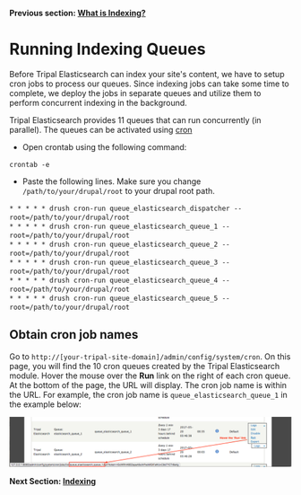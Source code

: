 **Previous section:  [What is Indexing?](indexing.md)**


# Running Indexing Queues
Before Tripal Elasticsearch can index your site's content, we have to setup cron jobs to process our queues.
Since indexing jobs can take some time to complete, we deploy the jobs in separate queues and utilize them to perform
concurrent indexing in the background.

Tripal Elasticsearch provides 11 queues that can run concurrently (in parallel). The queues can be activated using [cron](http://www.nncron.ru/help/EN/working/cron-format.htm)

- Open crontab using the following command:
```shell
crontab -e
```
- Paste the following lines. Make sure you change `/path/to/your/drupal/root` to your drupal root path.
```shell
* * * * * drush cron-run queue_elasticsearch_dispatcher --root=/path/to/your/drupal/root
* * * * * drush cron-run queue_elasticsearch_queue_1 --root=/path/to/your/drupal/root
* * * * * drush cron-run queue_elasticsearch_queue_2 --root=/path/to/your/drupal/root
* * * * * drush cron-run queue_elasticsearch_queue_3 --root=/path/to/your/drupal/root
* * * * * drush cron-run queue_elasticsearch_queue_4 --root=/path/to/your/drupal/root
* * * * * drush cron-run queue_elasticsearch_queue_5 --root=/path/to/your/drupal/root
```

## Obtain cron job names

Go to `http://[your-tripal-site-domain]/admin/config/system/cron`. On this page, you will find
the 10 cron queues created by the Tripal Elasticsearch module. Hover the mouse over the **Run** link on the
right of each cron queue. At the bottom of the page, the URL will display. The cron job name is within
the URL. For example, the cron job name is `queue_elasticsearch_queue_1` in the example below:

![cron job name](../images/get-cron-name.png)

**Next Section: [Indexing](indexing.md)**
